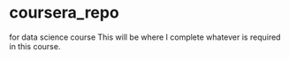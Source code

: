 # coursera_repo
for data science course
This will be where I complete whatever is required in this course.
